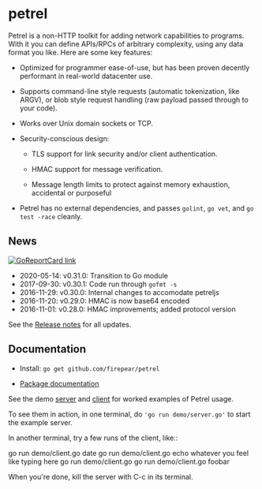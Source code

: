 
# petrel

Petrel is a non-HTTP toolkit for adding network capabilities to
programs. With it you can define APIs/RPCs of arbitrary complexity,
using any data format you like. Here are some key features:

- Optimized for programmer ease-of-use, but has been proven decently
  performant in real-world datacenter use.

- Supports command-line style requests (automatic tokenization, like
  ARGV), or blob style request handling (raw payload passed through to
  your code).

- Works over Unix domain sockets or TCP.

- Security-conscious design:

  - TLS support for link security and/or client authentication.

  - HMAC support for message verification.

  - Message length limits to protect against memory exhaustion,
    accidental or purposeful

- Petrel has no external dependencies, and passes `golint`,
  `go vet`, and `go test -race` cleanly.

## News

[![GoReportCard link](https://goreportcard.com/badge/github.com/firepear/petrel)](https://goreportcard.com/report/github.com/firepear/petrel)

* 2020-05-14: v0.31.0: Transition to Go module
* 2017-09-30: v0.30.1: Code run through `gofmt -s`
* 2016-11-29: v0.30.0: Internal changes to accomodate petreljs
* 2016-11-20: v0.29.0: HMAC is now base64 encoded
* 2016-11-01: v0.28.0: HMAC improvements; added protocol version

See the [Release notes](https://github.com/firepear/petrel/raw/master/RELEASE_NOTES) for all updates.

## Documentation

* Install: `go get github.com/firepear/petrel`

* [Package documentation](https://pkg.go.dev/github.com/firepear/petrel/?tab=doc)

See the demo [server](https://github.com/firepear/petrel/blob/master/demo/01-basic/server.go) and
[client](https://github.com/firepear/petrel/blob/master/demo/01-basic/client.go) for
worked examples of Petrel usage.

To see them in action, in one terminal, do `'go run demo/server.go'` to start the example
server.

In another terminal, try a few runs of the client, like::

  go run demo/client.go date
  go run demo/client.go echo whatever you feel like typing here
  go run demo/client.go
  go run demo/client.go foobar

When you're done, kill the server with C-c in its terminal.
